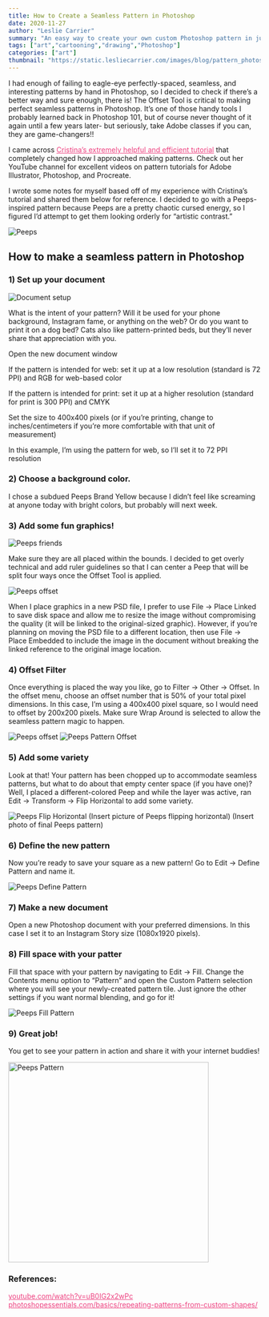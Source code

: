 ```yaml
---
title: How to Create a Seamless Pattern in Photoshop
date: 2020-11-27
author: "Leslie Carrier"
summary: "An easy way to create your own custom Photoshop pattern in just a few steps!"
tags: ["art","cartooning","drawing","Photoshop"] 
categories: ["art"]
thumbnail: "https://static.lesliecarrier.com/images/blog/pattern_photoshop/PeepsPattern_Banner.jpg"
---
```


I had enough of failing to eagle-eye perfectly-spaced, seamless, and interesting patterns by hand in Photoshop, so I decided to check if there’s a better way and sure enough, there is! The Offset Tool is critical to making perfect seamless patterns in Photoshop. It’s one of those handy tools I probably learned back in Photoshop 101, but of course never thought of it again until a few years later- but seriously, take Adobe classes if you can, they are game-changers!! 

I came across <a href="https://www.youtube.com/watch?v=uB0IG2x2wPc" target="_blank" style="color:#ee4280;">Cristina’s extremely helpful and efficient tutorial</a> that completely changed how I approached making patterns. Check out her YouTube channel for excellent videos on pattern tutorials for Adobe Illustrator, Photoshop, and Procreate. 

I wrote some notes for myself based off of my experience with Cristina’s tutorial and shared them below for reference. I decided to go with a Peeps-inspired pattern because Peeps are a pretty chaotic cursed energy, so I figured I’d attempt to get them looking orderly for “artistic contrast.”

<img src="https://static.lesliecarrier.com/images/blog/pattern_photoshop/PeepsIndividual.png" class="img-responsive img-centered" alt="Peeps">

## How to make a seamless pattern in Photoshop

### 1) Set up your document

<img src="https://static.lesliecarrier.com/images/blog/pattern_photoshop/PSPattern_setup.jpg" class="img-responsive img-centered" alt="Document setup">

What is the intent of your pattern? Will it be used for your phone background, Instagram fame, or anything on the web? Or do you want to print it on a dog bed? Cats also like pattern-printed beds, but they’ll never share that appreciation with you.

Open the new document window

If the pattern is intended for web: set it up at a low resolution (standard is 72 PPI) and RGB for web-based color

If the pattern is intended for print: set it up at a higher resolution (standard for print is 300 PPI) and CMYK

Set the size to 400x400 pixels (or if you’re printing, change to inches/centimeters if you’re more comfortable with that unit of measurement)

In this example, I’m using the pattern for web, so I’ll set it to 72 PPI resolution

### 2) Choose a background color. 

I chose a subdued Peeps Brand Yellow because I didn’t feel like screaming at anyone today with bright colors, but probably will next week.

### 3) Add some fun graphics! 

<img src="https://static.lesliecarrier.com/images/blog/pattern_photoshop/PeepsPossibleGraphics.png" class="img-responsive img-centered" alt="Peeps friends">

Make sure they are all placed within the bounds.
I decided to get overly technical and add ruler guidelines so that I can center a Peep that will be split four ways once the Offset Tool is applied. 

<img src="https://static.lesliecarrier.com/images/blog/pattern_photoshop/PeepsSetup.jpg" class="img-responsive img-centered" alt="Peeps offset">

When I place graphics in a new PSD file, I prefer to use File -> Place Linked to save disk space and allow me to resize the image without compromising the quality (it will be linked to the original-sized graphic). However, if you’re planning on moving the PSD file to a different location, then use File -> Place Embedded to include the image in the document without breaking the linked reference to the original image location.

### 4) Offset Filter

Once everything is placed the way you like, go to Filter -> Other -> Offset. In the offset menu, choose an offset number that is 50% of your total pixel dimensions. In this case, I’m using a 400x400 pixel square, so I would need to offset by 200x200 pixels. Make sure Wrap Around is selected to allow the seamless pattern magic to happen.

<img src="https://static.lesliecarrier.com/images/blog/pattern_photoshop/PeepsSetupOffset.jpg" class="img-responsive img-centered" alt="Peeps offset">

<img src="https://static.lesliecarrier.com/images/blog/pattern_photoshop/Peeps-Pattern_offset.jpg" class="img-responsive img-centered" alt="Peeps Pattern Offset">

### 5) Add some variety

Look at that! Your pattern has been chopped up to accommodate seamless patterns, but what to do about that empty center space (if you have one)? Well, I placed a different-colored Peep and while the layer was active, ran Edit -> Transform -> Flip Horizontal to add some variety.

<img src="https://static.lesliecarrier.com/images/blog/pattern_photoshop/PeepsFlipHorizontal.jpg" class="img-responsive img-centered" alt="Peeps Flip Horizontal">
(Insert picture of Peeps flipping horizontal)
(Insert photo of final Peeps pattern)

### 6) Define the new pattern

Now you’re ready to save your square as a new pattern! Go to Edit -> Define Pattern and name it.

<img src="https://static.lesliecarrier.com/images/blog/pattern_photoshop/Peeps_DefinePattern.jpg" class="img-responsive img-centered" alt="Peeps Define Pattern">

### 7) Make a new document

Open a new Photoshop document with your preferred dimensions. In this case I set it to an Instagram Story size (1080x1920 pixels).

### 8) Fill space with your patter

Fill that space with your pattern by navigating to Edit -> Fill. Change the Contents menu option to “Pattern” and open the Custom Pattern selection where you will see your newly-created pattern tile. Just ignore the other settings if you want normal blending, and go for it!

<img src="https://static.lesliecarrier.com/images/blog/pattern_photoshop/PeepsFillPattern.jpg" class="img-responsive img-centered" alt="Peeps Fill Pattern">

### 9) Great job! 

You get to see your pattern in action and share it with your internet buddies!

<img src="https://static.lesliecarrier.com/images/blog/pattern_photoshop/PeepsPattern.jpg" style="width:400px;" class="img-responsive img-centered" alt="Peeps Pattern">

### References:
<a href="https://www.youtube.com/watch?v=uB0IG2x2wPc" target="_blank" style="color:#ee4280;">youtube.com/watch?v=uB0IG2x2wPc</a>
<br />
<a href="https://www.photoshopessentials.com/basics/repeating-patterns-from-custom-shapes/" target="_blank" style="color:#ee4280;">photoshopessentials.com/basics/repeating-patterns-from-custom-shapes/</a>
